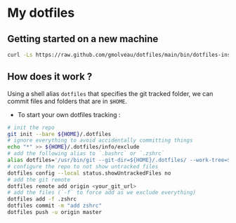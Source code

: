 # My dotfiles

## Getting started on a new machine

```sh
curl -Ls https://raw.github.com/gmolveau/dotfiles/main/bin/dotfiles-install.sh | bash
```

## How does it work ?

Using a shell alias `dotfiles` that specifies the git tracked folder, we can commit files and folders that are in `$HOME`.

- To start your own dotfiles tracking :

```sh
# init the repo
git init --bare ${HOME}/.dotfiles
# ignore everything to avoid accidentally committing things
echo "*" >> ${HOME}/.dotfiles/info/exclude
# add the following alias to `.bashrc` or `.zshrc`
alias dotfiles='/usr/bin/git --git-dir=${HOME}/.dotfiles/ --work-tree=${HOME}'
# configure the repo to not show untracked files
dotfiles config --local status.showUntrackedFiles no
# add the git remote
dotfiles remote add origin <your_git_url>
# add the files (`-f` to force add as we exclude everything)
dotfiles add -f .zshrc
dotfiles commit -m "add zshrc"
dotfiles push -u origin master
```
